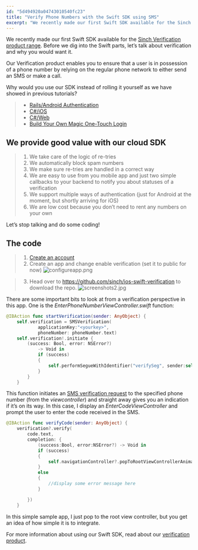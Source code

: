 ```yaml
---
id: "5d494920a04743010540fc23"
title: "Verify Phone Numbers with the Swift SDK using SMS"
excerpt: "We recently made our first Swift SDK available for the Sinch Verification product range. Before we dig into the Swift parts, let’s talk about verification and why you would want it."
---
```

We recently made our first Swift SDK available for the [Sinch Verification product range](https://www.sinch.com/products/verification/). Before we dig into the Swift parts, let’s talk about verification and why you would want it.

Our Verification product enables you to ensure that a user is in possession of a phone number by relying on the regular phone network to either send an SMS or make a call.

Why would you use our SDK instead of rolling it yourself as we have showed in previous tutorials?

>   - [Rails/Android Authentication](doc:ruby-on-rails-authentication)
>   - [C#/iOS](doc:building-a-c-authentication-system-with-net)
>   - [C#/Web](doc:build-two-factor-authentication-system-pt-3)
>   - [Build Your Own Magic One-Touch Login](doc:build-authenticator-app-sinch-otp-sharp)

## We provide good value with our cloud SDK

> 1.  We take care of the logic of re-tries
> 2.  We automatically block spam numbers
> 3.  We make sure re-tries are handled in a correct way
> 4.  We are easy to use from you mobile app and just two simple callbacks to your backend to notify you about statuses of a verification
> 5.  We support multiple ways of authentication (just for Android at the moment, but shortly arriving for iOS)
> 6.  We are low cost because you don’t need to rent any numbers on your own

Let’s stop talking and do some coding\!

## The code

> 1.  [Create an account](https://portal.sinch.com/#/signup)
> 2.  Create an app and change enable verification (set it to public for now)
![configureapp.png](https://files.readme.io/700bb7b-configureapp.png)

> 3.  Head over to <https://github.com/sinch/ios-swift-verification> to download the repo.
![screenshots2.jpg](https://files.readme.io/4729ddb-screenshots2.jpg)

There are some important bits to look at from a verification perspective in this app. One is the *EnterPhoneNumberViewController.swift* function:

```swift
@IBAction func startVerification(sender: AnyObject) {
    self.verification = SMSVerification(
            applicationKey:"<yourkey>",
            phoneNumber: phoneNumber.text)
    self.verification!.initiate {
        (success: Bool, error: NSError?)
            -> Void in
            if (success)
            {
                self.performSegueWithIdentifier("verifySeg", sender:self)
            }
        }
    }
```

This function initiates an [SMS verification request](https://www.sinch.com/products/verification/sms/) to the specified phone number (from the *viewcontroller*) and straight away gives you an indication if it’s on its way. In this case, I display an *EnterCodeViewController* and prompt the user to enter the code received in the SMS.

```swift
@IBAction func verifyCode(sender: AnyObject) {
    verification?.verify(
        code.text,
        completion: {
            (success:Bool, error:NSError?) -> Void in
            if (success)
            {
                self.navigationController?.popToRootViewControllerAnimated(true)
            }
            else
            {
                //display some error message here
            }

        })
    }
```

In this simple sample app, I just pop to the root view controller, but you get an idea of how simple it is to integrate.

For more information about using our Swift SDK, read about our [verification product](doc:verification-ios).